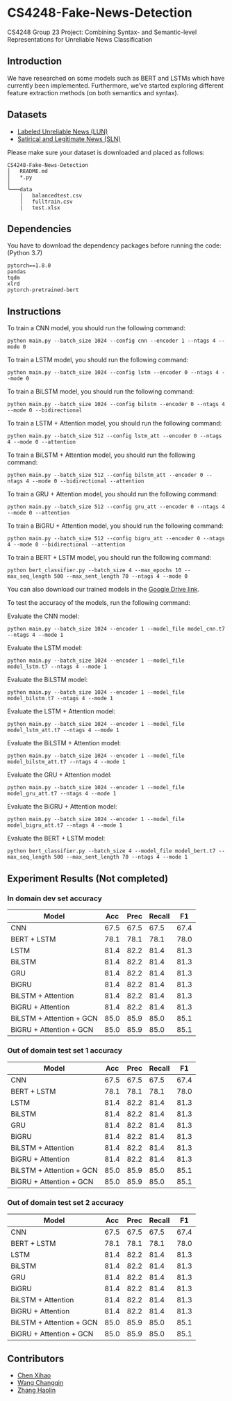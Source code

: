 # CS4248-Fake-News-Detection

CS4248 Group 23 Project: Combining Syntax- and Semantic-level Representations for Unreliable News Classification

## Introduction

We have researched on some models such as BERT and LSTMs which have currently been implemented. Furthermore, we’ve started exploring different feature extraction methods (on both semantics and syntax).


## Datasets

- [Labeled Unreliable News (LUN)](https://github.com/BUPT-GAMMA/CompareNet_FakeNewsDetection/releases/tag/dataset)
- [Satirical and Legitimate News (SLN)](http://victoriarubin.fims.uwo.ca/news-verification/data-to-go/)

Please make sure your dataset is downloaded and placed as follows:
```
CS4248-Fake-News-Detection
│   README.md
│   *.py
│   
└───data
    │   balancedtest.csv
    │   fulltrain.csv
    |   test.xlsx
```

## Dependencies
You have to download the dependency packages before running the code: (Python 3.7)
```
pytorch==1.8.0
pandas
tqdm
xlrd
pytorch-pretrained-bert
```

## Instructions
To train a CNN model, you should run the following command:
```
python main.py --batch_size 1024 --config cnn --encoder 1 --ntags 4 --mode 0
```

To train a LSTM model, you should run the following command:
```
python main.py --batch_size 1024 --config lstm --encoder 0 --ntags 4 --mode 0
```

To train a BiLSTM model, you should run the following command:
```
python main.py --batch_size 1024 --config bilstm --encoder 0 --ntags 4 --mode 0 --bidirectional
```

To train a LSTM + Attention model, you should run the following command:
```
python main.py --batch_size 512 --config lstm_att --encoder 0 --ntags 4 --mode 0 --attention
```

To train a BiLSTM + Attention model, you should run the following command:
```
python main.py --batch_size 512 --config bilstm_att --encoder 0 --ntags 4 --mode 0 --bidirectional --attention
```

To train a GRU + Attention model, you should run the following command:
```
python main.py --batch_size 512 --config gru_att --encoder 0 --ntags 4 --mode 0 --attention
```

To train a BiGRU + Attention model, you should run the following command:
```
python main.py --batch_size 512 --config bigru_att --encoder 0 --ntags 4 --mode 0 --bidirectional --attention
```

To train a BERT + LSTM model, you should run the following command:
```
python bert_classifier.py --batch_size 4 --max_epochs 10 --max_seq_length 500 --max_sent_length 70 --ntags 4 --mode 0
```

You can also download our trained models in the [Google Drive link](https://drive.google.com/drive/folders/12kBrRDdM08Hp4YCxjLcYCZjjuUiiyCx4?usp=sharing).

To test the accuracy of the models, run the following command:

Evaluate the CNN model:
```
python main.py --batch_size 1024 --encoder 1 --model_file model_cnn.t7 --ntags 4 --mode 1
```

Evaluate the LSTM model:
```
python main.py --batch_size 1024 --encoder 1 --model_file model_lstm.t7 --ntags 4 --mode 1
```

Evaluate the BiLSTM model:
```
python main.py --batch_size 1024 --encoder 1 --model_file model_bilstm.t7 --ntags 4 --mode 1
```

Evaluate the LSTM + Attention model:
```
python main.py --batch_size 1024 --encoder 1 --model_file model_lstm_att.t7 --ntags 4 --mode 1
```

Evaluate the BiLSTM + Attention model:
```
python main.py --batch_size 1024 --encoder 1 --model_file model_bilstm_att.t7 --ntags 4 --mode 1
```

Evaluate the GRU + Attention model:
```
python main.py --batch_size 1024 --encoder 1 --model_file model_gru_att.t7 --ntags 4 --mode 1
```

Evaluate the BiGRU + Attention model:
```
python main.py --batch_size 1024 --encoder 1 --model_file model_bigru_att.t7 --ntags 4 --mode 1
```

Evaluate the BERT + LSTM model:
```
python bert_classifier.py --batch_size 4 --model_file model_bert.t7 --max_seq_length 500 --max_sent_length 70 --ntags 4 --mode 1
```


## Experiment Results (Not completed)

### In domain dev set accuracy
Model | Acc | Prec | Recall | F1
--- | --- | --- | --- | ---
CNN | 67.5 | 67.5 | 67.5 | 67.4
BERT + LSTM | 78.1 | 78.1 | 78.1 | 78.0
LSTM | 81.4 | 82.2 | 81.4 | 81.3
BiLSTM | 81.4 | 82.2 | 81.4 | 81.3
GRU | 81.4 | 82.2 | 81.4 | 81.3
BiGRU | 81.4 | 82.2 | 81.4 | 81.3
BiLSTM + Attention | 81.4 | 82.2 | 81.4 | 81.3
BiGRU + Attention | 81.4 | 82.2 | 81.4 | 81.3
BiLSTM + Attention + GCN | 85.0 | 85.9 | 85.0 | 85.1
BiGRU + Attention + GCN | 85.0 | 85.9 | 85.0 | 85.1

### Out of domain test set 1 accuracy
Model | Acc | Prec | Recall | F1
--- | --- | --- | --- | ---
CNN | 67.5 | 67.5 | 67.5 | 67.4
BERT + LSTM | 78.1 | 78.1 | 78.1 | 78.0
LSTM | 81.4 | 82.2 | 81.4 | 81.3
BiLSTM | 81.4 | 82.2 | 81.4 | 81.3
GRU | 81.4 | 82.2 | 81.4 | 81.3
BiGRU | 81.4 | 82.2 | 81.4 | 81.3
BiLSTM + Attention | 81.4 | 82.2 | 81.4 | 81.3
BiGRU + Attention | 81.4 | 82.2 | 81.4 | 81.3
BiLSTM + Attention + GCN | 85.0 | 85.9 | 85.0 | 85.1
BiGRU + Attention + GCN | 85.0 | 85.9 | 85.0 | 85.1

### Out of domain test set 2 accuracy
Model | Acc | Prec | Recall | F1
--- | --- | --- | --- | ---
CNN | 67.5 | 67.5 | 67.5 | 67.4
BERT + LSTM | 78.1 | 78.1 | 78.1 | 78.0
LSTM | 81.4 | 82.2 | 81.4 | 81.3
BiLSTM | 81.4 | 82.2 | 81.4 | 81.3
GRU | 81.4 | 82.2 | 81.4 | 81.3
BiGRU | 81.4 | 82.2 | 81.4 | 81.3
BiLSTM + Attention | 81.4 | 82.2 | 81.4 | 81.3
BiGRU + Attention | 81.4 | 82.2 | 81.4 | 81.3
BiLSTM + Attention + GCN | 85.0 | 85.9 | 85.0 | 85.1
BiGRU + Attention + GCN | 85.0 | 85.9 | 85.0 | 85.1

## Contributors

- [Chen Xihao](https://github.com/howtoosee)
- [Wang Changqin](https://github.com/archiewang0716)
- [Zhang Haolin](https://github.com/A0236053M)
